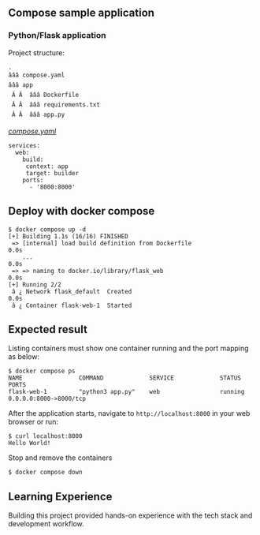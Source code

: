 ## Compose sample application
### Python/Flask application

Project structure:
```
.
âââ compose.yaml
âââ app
 Â Â  âââ Dockerfile
 Â Â  âââ requirements.txt
 Â Â  âââ app.py

```

[_compose.yaml_](compose.yaml)
```
services: 
  web: 
    build:
     context: app
     target: builder
    ports: 
      - '8000:8000'
```

## Deploy with docker compose

```
$ docker compose up -d
[+] Building 1.1s (16/16) FINISHED
 => [internal] load build definition from Dockerfile                                                                                                                                                                                       0.0s
    ...                                                                                                                                         0.0s
 => => naming to docker.io/library/flask_web                                                                                                                                                                                               0.0s
[+] Running 2/2
 â ¿ Network flask_default  Created                                                                                                                                                                                                          0.0s
 â ¿ Container flask-web-1  Started
```

## Expected result

Listing containers must show one container running and the port mapping as below:
```
$ docker compose ps
NAME                COMMAND             SERVICE             STATUS              PORTS
flask-web-1         "python3 app.py"    web                 running             0.0.0.0:8000->8000/tcp
```

After the application starts, navigate to `http://localhost:8000` in your web browser or run:
```
$ curl localhost:8000
Hello World!
```

Stop and remove the containers
```
$ docker compose down
```


## Learning Experience

Building this project provided hands-on experience with the tech stack and development workflow.